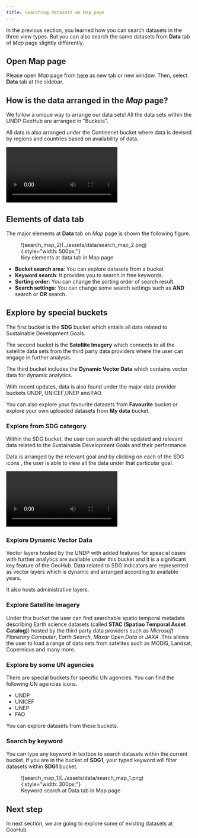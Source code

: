 ```yaml
---
title: Searching datasets on Map page
---
```


In the previous section, you learned how you can search datasets in the three view types. But you can also search the same datasets from **Data** tab of _Map_ page slightly differently.

## Open Map page

Please open _Map_ page from [here](https://geohub.data.undp.org/maps/edit) as new tab or new window. Then, select **Data** tab at the sidebar.

## How is the data arranged in the _Map_ page?

We follow a unique way to arrange our data sets! All the data sets within the UNDP GeoHub are arranged in "Buckets".

All data is also arranged under the Continenet bucket where data is devised by regions and countries based on availability of data.

![type:video](https://undpngddlsgeohubdev01.blob.core.windows.net/docs-assets/Videos/How_is_the%20data_arranged_in_the_GeoHub_.webm)

## Elements of data tab

The major elements at **Data** tab on _Map_ page is shown the following figure.

<figure markdown="span">
  ![search_map_2](../assets/data/search_map_2.png){:style="width: 500px;"}
  <figcaption>Key elements at data tab in Map page</figcaption>
</figure>

- **Bucket search area**: You can explore datasets from a bucket
- **Keyword search**: It provides you to search in free keywords.
- **Sorting order**: You can change the sorting order of search result.
- **Search settings**: You can change some search settings such as **AND** search or **OR** search.

## Explore by special buckets

The first bucket is the **SDG** bucket which entails all data related to Sustainable Development Goals.

The second bucket is the **Satellite Imagery** which connects to all the satellite data sets from the third party data providers where the user can engage in further analysis.

The third bucket includes the **Dynamic Vector Data** which contains vector data for dynamic analytics.

With recent updates, data is also found under the major data provider buckets UNDP, UNICEF,UNEP and FAO.

You can also explore your favourite datasets from **Favourite** bucket or explore your own uploaded datasets from **My data** bucket.

### Explore from SDG category

Within the SDG bucket, the user can search all the updated and relevant data related to the Sustainable Development Goals and their performance.

Data is arranged by the relevant goal and by clicking on each of the SDG icons , the user is able to view all the data under that particular goal.

![type:video](https://undpngddlsgeohubdev01.blob.core.windows.net/docs-assets/Videos/What_is_inside_SDG_Bucket_.webm)

### Explore Dynamic Vector Data

Vector layers hosted by the UNDP with added features for speacial cases with further analytics are available under this bucket and it is a significant key feature of the GeoHub.
Data related to SDG indicators are represented as vector layers which is dynamic and arranged according to available years.

It also hosts administrative layers.

### Explore Satellite Imagery

Under this bucket the user can find searchable spatio temporal metadata describing Earth science datasets (called **STAC (Spatiao Temporal Asset Catalog)**) hosted by the third party data providers such as _Microsoft Planetary Computer_, _Earth Search_, _Maxar Open Data_ or _JAXA_ .This allows the user to load a range of data sets from satelites such as MODIS, Landsat, Copernicus and many more.

### Explore by some UN agencies

There are special buckets for specific UN agencies. You can find the following UN agencies icons.

- UNDP
- UNICEF
- UNEP
- FAO

You can explore datasets from these buckets.

### Search by keyword

You can type any keyword in textbox to search datasets within the current bucket. If you are in the bucket of **SDG1**, your typed keyword will filter datasets within **SDG1** bucket.

<figure markdown="span">
  ![search_map_1](../assets/data/search_map_1.png){:style="width: 300px;"}
  <figcaption>Keyword search at Data tab in Map page</figcaption>
</figure>

## Next step

In next section, we are going to explore some of existing datasets at GeoHub.
